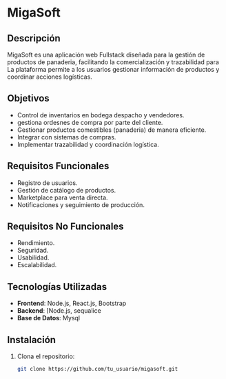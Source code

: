 # MigaSoft

## Descripción

MigaSoft es una aplicación web Fullstack diseñada para la gestión de productos de panaderia, facilitando la comercialización y trazabilidad para La plataforma permite a los usuarios gestionar información de productos y coordinar acciones logísticas.

## Objetivos

- Control de inventarios en bodega despacho y vendedores.
- gestiona ordesnes de compra por parte del cliente.
- Gestionar productos comestibles (panaderia) de manera eficiente.
- Integrar con sistemas de compras.
- Implementar trazabilidad y coordinación logística.


## Requisitos Funcionales

- Registro de usuarios.
- Gestión de catálogo de productos.
- Marketplace para venta directa.
- Notificaciones y seguimiento de producción.

## Requisitos No Funcionales

- Rendimiento.
- Seguridad.
- Usabilidad.
- Escalabilidad.

## Tecnologías Utilizadas

- **Frontend**: Node.js, React.js, Bootstrap
- **Backend**: [Node.js, sequalice
- **Base de Datos**: Mysql

## Instalación

1. Clona el repositorio:
   ```bash
   git clone https://github.com/tu_usuario/migasoft.git
